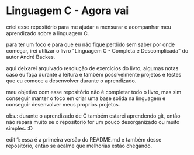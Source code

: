 # Linguagem C - Agora vai

criei esse repositório para me ajudar a mensurar e acompanhar meu aprendizado sobre a linguagem C.

para ter um foco e para que eu não fique perdido sem saber por onde começar, irei utilizar o livro "Linguagem C - Completa e Descomplicada" do autor André Backes.

aqui deixarei arquivado resolução de exercicios do livro, algumas notas caso eu faça durante a leitura e também possívelmente projetos e testes que eu comece a desenvolver durante o aprendizado.

meu objetivo com esse repositório não é completar todo o livro, mas sim conseguir manter o foco em criar uma base solida na linguagem e conseguir desenvolver meus proprios projetos.

obs.: durante o aprendizado de C também estarei aprendendo git, então não repara muito se o repositorio for um pouco desorganizado ou muito simples. :D

edit 1: essa é a primeira versão do README.md e também desse repositório, então se acalme que melhorias estão chegando.
